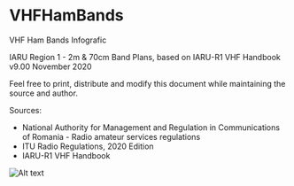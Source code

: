 # VHFHamBands
VHF Ham Bands Infografic

IARU Region 1 - 2m & 70cm Band Plans, based on IARU-R1 VHF Handbook v9.00 November 2020

Feel free to print, distribute and modify this document while maintaining the source and author.

Sources:
- National Authority for Management and Regulation in Communications of Romania - Radio amateur services regulations
- ITU Radio Regulations, 2020 Edition
- IARU-R1 VHF Handbook

![Alt text](images/Ham_Bands_chart_1.JPG)
